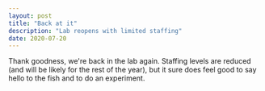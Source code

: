 ```yaml
---
layout: post
title: "Back at it"
description: "Lab reopens with limited staffing"
date: 2020-07-20
---
```


Thank goodness, we're back in the lab again. Staffing levels are reduced (and will be likely for the rest of the year), but it sure does feel good to say hello to the fish and to do an experiment.